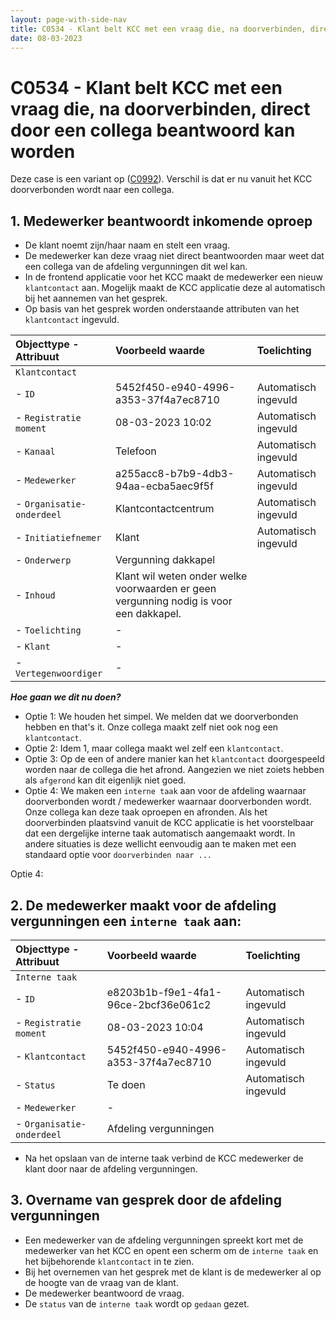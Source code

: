 ```yaml
---
layout: page-with-side-nav
title: C0534 - Klant belt KCC met een vraag die, na doorverbinden, direct door een collega beantwoord kan worden
date: 08-03-2023
---
```


# C0534 - Klant belt KCC met een vraag die, na doorverbinden, direct door een collega beantwoord kan worden

Deze case is een variant op ([C0992](./0992.md)).
Verschil is dat er nu vanuit het KCC doorverbonden wordt naar een collega.

## 1. Medewerker beantwoordt inkomende oproep
- De klant noemt zijn/haar naam en stelt een vraag.
- De medewerker kan deze vraag niet direct beantwoorden maar weet dat een collega van de afdeling vergunningen dit wel kan.
- In de frontend applicatie voor het KCC maakt de medewerker een nieuw `klantcontact` aan. Mogelijk maakt de KCC applicatie deze al automatisch bij het aannemen van het gesprek. 
- Op basis van het gesprek worden onderstaande attributen van het `klantcontact` ingevuld.

| Objecttype - Attribuut | Voorbeeld waarde | Toelichting |
| :----------- | :----------- | :----------- |
| `Klantcontact` | | |
| - `ID` | 5452f450-e940-4996-a353-37f4a7ec8710 | Automatisch ingevuld |
| - `Registratie moment` | 08-03-2023 10:02 | Automatisch ingevuld |
| - `Kanaal` | Telefoon | Automatisch ingevuld | 
| - `Medewerker` | a255acc8-b7b9-4db3-94aa-ecba5aec9f5f | Automatisch ingevuld |
| - `Organisatie-onderdeel` | Klantcontactcentrum | Automatisch ingevuld |
| - `Initiatiefnemer` | Klant | Automatisch ingevuld |
| - `Onderwerp` | Vergunning dakkapel | |
| - `Inhoud` | Klant wil weten onder welke voorwaarden er geen vergunning nodig is voor een dakkapel. | |
| - `Toelichting` | - | |
| - `Klant` | -| |
| - `Vertegenwoordiger` | - | |

___Hoe gaan we dit nu doen?___
- Optie 1: We houden het simpel. We melden dat we doorverbonden hebben en that's it. Onze collega maakt zelf niet ook nog een `klantcontact`.
- Optie 2: Idem 1, maar collega maakt wel zelf een `klantcontact`.
- Optie 3: Op de een of andere manier kan het `klantcontact` doorgespeeld worden naar de collega die het afrond. Aangezien we niet zoiets hebben als `afgerond` kan dit eigenlijk niet goed.
- Optie 4: We maken een `interne taak` aan voor de afdeling waarnaar doorverbonden wordt / medewerker waarnaar doorverbonden wordt. Onze collega kan deze taak oproepen en afronden. Als het doorverbinden plaatsvind vanuit de KCC applicatie is het voorstelbaar dat een dergelijke interne taak automatisch aangemaakt wordt. In andere situaties is deze wellicht eenvoudig aan te maken met een standaard optie voor `doorverbinden naar ...`

Optie 4:
## 2. De medewerker maakt voor de afdeling vergunningen een `interne taak` aan:

| Objecttype - Attribuut | Voorbeeld waarde | Toelichting |
| :----------- | :----------- | :----------- |
| `Interne taak` | | |
| - `ID` | e8203b1b-f9e1-4fa1-96ce-2bcf36e061c2 | Automatisch ingevuld |
| - `Registratie moment` | 08-03-2023 10:04 | Automatisch ingevuld |
| - `Klantcontact` | 5452f450-e940-4996-a353-37f4a7ec8710 | Automatisch ingevuld |
| - `Status` | Te doen | Automatisch ingevuld | 
| - `Medewerker` | - |  |
| - `Organisatie-onderdeel` | Afdeling vergunningen |  |

- Na het opslaan van de interne taak verbind de KCC medewerker de klant door naar de afdeling vergunningen.

## 3. Overname van gesprek door de afdeling vergunningen

- Een medewerker van de afdeling vergunningen spreekt kort met de medewerker van het KCC en opent een scherm om de `interne taak` en het bijbehorende `klantcontact` in te zien.
- Bij het overnemen van het gesprek met de klant is de medewerker al op de hoogte van de vraag van de klant.
- De medewerker beantwoord de vraag.
- De `status` van de `interne taak` wordt op `gedaan` gezet.
